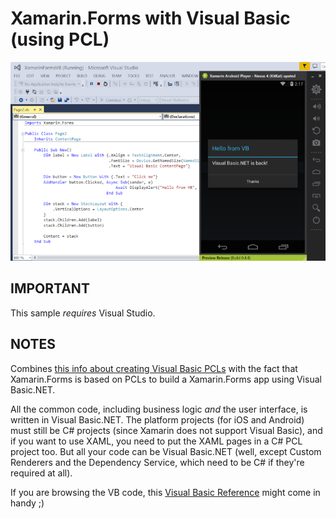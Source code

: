 Xamarin.Forms with Visual Basic (using PCL)
=============

![](Screenshots/demo.png)

IMPORTANT
---------

This sample *requires* Visual Studio.


NOTES
-----

Combines [this info about creating Visual Basic PCLs](https://blog.xamarin.com/visual-basic-goes-mobile-with-portable-libraries/)
with the fact that Xamarin.Forms is based on PCLs to build a Xamarin.Forms app using Visual Basic.NET.

All the common code, including business logic *and* the user interface, is written in Visual Basic.NET.
The platform projects (for iOS and Android) must still be C# projects (since Xamarin does not support Visual Basic),
and if you want to use XAML, you need to put the XAML pages in a C# PCL project too. But all your code
can be Visual Basic.NET (well, except Custom Renderers and the Dependency Service, which need to be C# if they're required at all).


If you are browsing the VB code, this
[Visual Basic Reference](http://msdn.microsoft.com/en-us/library/sh9ywfdk.aspx) might come in handy ;)
